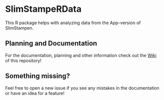 # SlimStampeRData
This R package helps with analyzing data from the App-version of SlimStampen.

## Planning and Documentation
For the documentation, planning and other information check out the [Wiki](../../wiki) of this repository!

## Something missing?
Feel free to open a new issue if you see any mistakes in the documentation or have an idea for a feature!

